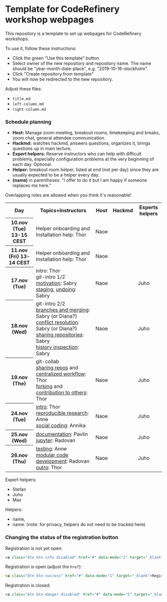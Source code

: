 # Template for CodeRefinery workshop webpages

This repository is a template to set up webpages for CodeRefinery workshops.

To use it, follow these instructions:
- Click the green "Use this template" button.
- Select owner of the new repository and repository name. The name should be
  "year-month-date-place", e.g. "2019-10-16-stockholm".
- Click "Create repository from template"
- You will now be redirected to the new repository.

Adjust these files:
- `title.md`
- `left-column.md`
- `right-column.md`

### Schedule planning

- **Host:** Manage zoom meeting, breakout rooms, timekeeping and breaks, zoom chat, general attendee communication.  
- **Hackmd:** watches hackmd, answers questions, organizes it, brings questions up in main lecture.  
- **Expert helpers:** Reserve instructors who can help with difficult problems, especially configuration problems at the very beginning of each day.  Optional.  
- **Helper:** breakout room helper, listed at end (not per day) since they are usually expected to be a helper every day. 
- **(name)** in parentheses: "I offer to do it but I am happy if someone replaces me here."

Overlapping roles are allowed when you think it's reasonable!


<table>
<tr>
  <th>Day</th>
         <th>Topics+Instructors</th>
         <th>Host</th>
         <th>Hackmd</th>
         <th>Experts helpers</th>
</tr>
<tr>
  <th>10.nov (Tue) 13-15 CEST</th>
         <td>
		     Helper onboarding and Installation help: Thor
	     </td>
         <td>Naoe</td><!--host-->
         <td></td><!--hackmd-->
         <td></td><!--expert helpers-->
</tr>
<tr>
  <th>11.nov (Fri) 13-14 CEST</th>
         <td>
		     Helper onboarding and Installation help: Thor
	     </td>
         <td>Naoe</td><!--host-->
         <td></td><!--hackmd-->
         <td></td><!--expert helpers-->
</tr>
<tr>
  <th>17.nov (Tue)</th>
         <td>
		     intro: Thor<br>
		     git-intro 1/2<br>
		 	<a href="https://coderefinery.github.io/git-intro/01-motivation/">motivation</a>: Sabry<br>
		     	<a href="https://coderefinery.github.io/git-intro/04-staging-area/">staging</a>, <a href="https://coderefinery.github.io/git-intro/05-undoing/">undoing</a>: Sabry<br>
	     </td>
         <td>Naoe</td><!--host-->
         <td></td><!--hackmd-->
         <td>Juho</td><!--expert helpers-->
</tr>
<tr>
  <th>18.nov (Wed)</th>
         <td>
		    git-intro 2/2<br>
		 	<a href="https://coderefinery.github.io/git-intro/06-branches/">branches and merging</a>: Sabry (or Diana?)<br>
		     	<a href="https://coderefinery.github.io/git-intro/08-conflicts/">conflict resolution</a>: Sabry (or Diana?)<br>
			<a href="https://coderefinery.github.io/git-intro/09-remotes/">sharing repositories</a>: Sabry<br>
		 	<a href="https://coderefinery.github.io/git-intro/10-archaeology/">history inspection</a>: Sabry<br>
	     </td>
         <td>Naoe</td><!--host-->
         <td></td><!--hackmd-->
         <td>Juho</td><!--expert helpers-->
</tr>
<tr>
  <th>19.nov (The)</th>
         <td>
		     git-collab<br>
		 	<a href="https://coderefinery.github.io/git-collaborative/01-remotes/">sharing repos</a> and <a href="https://coderefinery.github.io/git-collaborative/02-centralized/">centralized workflow</a>: Thor<br>
		 	<a href="https://coderefinery.github.io/git-collaborative/03-distributed/">forking</a> and <a href="https://coderefinery.github.io/git-collaborative/04-contributing/">contribution to others</a>: Thor<br>
	     </td>
         <td>Naoe</td><!--host-->
         <td></td><!--hackmd-->
         <td>Juho</td><!--expert helpers-->
</tr>
<tr>
  <th>24.nov (Tue)</th>
         <td>
		     <a href="https://github.com/coderefinery/workshop-intro/blob/master/video.md">intro</a>: Thor<br>
		     	<a href="https://coderefinery.github.io/reproducible-research/">reproducible research</a>: Anne<br>
		     	<a href="https://cicero.xyz/v3/remark/0.14.0/github.com/coderefinery/social-coding/master/talk.md">social coding</a>: Annika<br>
	     </td>
         <td>Naoe</td><!--host-->
         <td></td><!--hackmd-->
         <td>Juho</td><!--expert helpers-->
</tr>
<tr>
  <th>25.nov (Wed)</th>
         <td>
		    <a href="https://coderefinery.github.io/documentation/">documentation</a>: Pavlin<br>
		    <a href="https://coderefinery.github.io/jupyter/">jupyter</a>: Radovan<br>
	     </td>
         <td>Naoe</td><!--host-->
         <td></td><!--hackmd-->
         <td>Juho</td><!--expert helpers-->
</tr>
<tr>
  <th>26.nov (Thu)</th>
         <td>
		     <a href="https://coderefinery.github.io/testing/">testing</a>: Anne<br>
		     <a href="https://github.com/coderefinery/modular-type-along">modular code development</a>: Radovan<br>
		 <a href="https://github.com/coderefinery/workshop-outro/blob/master/README.md">outro</a>: Thor<br>
	     </td>
         <td>Naoe</td><!--host-->
         <td></td><!--hackmd-->
         <td>Juho</td><!--expert helpers-->
</tr>
</table>

Expert helpers:
- Stefan
- Juho
- Max

Helpers: 
- name, 
- name.  (note: for privacy, helpers do not need to be
tracked here)



### Changing the status of the registration button

Registration is not yet open:
```html
<a class="btn btn-info disabled" href="#" data-mode="1" target="_blank">Registration will open soon</a>
```

Registration is open (adjust the `href`):
```html
<a class="btn btn-success" href="#" data-mode="1" target="_blank">Register here</a>
```

Registration is closed:
```html
<a class="btn btn-danger disabled" href="#" data-mode="1" target="_blank">Registration is closed</a>
```
